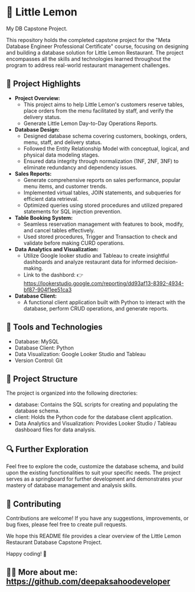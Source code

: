 # 🍋 Little Lemon

My DB Capstone Project.

This repository holds the completed capstone project for the "Meta Database Engineer Professional Certificate" course, focusing on designing and building a database solution for Little Lemon Restaurant. The project encompasses all the skills and technologies learned throughout the program to address real-world restaurant management challenges.

## 🌟 Project Highlights

- **Project Overview:**
  - This project aims to help Little Lemon's customers reserve tables, place orders from the menu facilitated by staff, and verify the delivery status.
  - Generate Little Lemon Day-to-Day Operations Reports.
- **Database Design:**
  - Designed database schema covering customers, bookings, orders, menu, staff, and delivery status.
  - Followed the Entity Relationship Model with conceptual, logical, and physical data modeling stages.
  - Ensured data integrity through normalization (1NF, 2NF, 3NF) to eliminate redundancy and dependency issues.
- **Sales Reports:**
  - Generate comprehensive reports on sales performance, popular menu items, and customer trends.
  - Implemented virtual tables, JOIN statements, and subqueries for efficient data retrieval.
  - Optimized queries using stored procedures and utilized prepared statements for SQL injection prevention. 
- **Table Booking System:** 
  - Seamless reservation management with features to book, modify, and cancel tables effectively.
  - Used stored procedures, Trigger and Transaction to check and validate before making CURD operations.
- **Data Analytics and Visualization:**
  - Utilize Google looker studio and Tableau to create insightful dashboards and analyze restaurant data for informed decision-making.
  - Link to the dashbord: 👉 https://lookerstudio.google.com/reporting/dd93af13-8392-4934-bf87-904f1ee51ca3
- **Database Client:**
  - A functional client application built with Python to interact with the database, perform CRUD operations, and generate reports.

## 🔧 Tools and Technologies

- Database: MySQL
- Database Client: Python
- Data Visualization: Google Looker Studio and Tableau
- Version Control: Git

## 📁 Project Structure

The project is organized into the following directories:
- database: Contains the SQL scripts for creating and populating the database schema.
- client: Holds the Python code for the database client application.
- Data Analytics and Visualization: Provides Looker Studio / Tableau dashboard files for data analysis.

## 🔍 Further Exploration

Feel free to explore the code, customize the database schema, and build upon the existing functionalities to suit your specific needs. The project serves as a springboard for further development and demonstrates your mastery of database management and analysis skills.

## 🤝 Contributing

Contributions are welcome! If you have any suggestions, improvements, or bug fixes, please feel free to create pull requests.

We hope this README file provides a clear overview of the Little Lemon Restaurant Database Capstone Project. 

Happy coding! 🫰

## 🙎🏻 More about me: https://github.com/deepaksahoodeveloper
